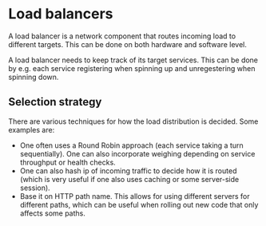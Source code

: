 # Load balancers

A load balancer is a network component that routes incoming load to different targets. This can be done on both hardware and software level.

A load balancer needs to keep track of its target services. This can be done by e.g. each service registering when spinning up and unregestering when spinning down.

## Selection strategy

There are various techniques for how the load distribution is decided. Some examples are:

- One often uses a Round Robin approach (each service taking a turn sequentially). One can also incorporate weighing depending on service throughput or health checks. 
- One can also hash ip of incoming traffic to decide how it is routed (which is very useful if one also uses caching or some server-side session). 
- Base it on HTTP path name. This allows for using different servers for different paths, which can be useful when rolling out new code that only affects some paths.
